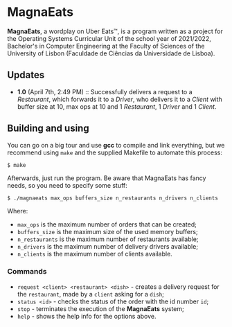 # MagnaEats
**MagnaEats**, a wordplay on Uber Eats™, is a program written as a project for the Operating Systems Curricular Unit of the school year of 2021/2022, Bachelor's in Computer Engineering at the Faculty of Sciences of the University of Lisbon (Faculdade de Ciências da Universidade de Lisboa).
## Updates
- **1.0** (April 7th, 2:49 PM) :: Successfully delivers a request to a _Restaurant_, which forwards it to a _Driver_, who delivers it to a _Client_ with buffer size at 10, max ops at 10 and 1 _Restaurant_, 1 _Driver_ and 1 _Client_.
## Building and using
You can go on a big tour and use **gcc** to compile and link everything, but we recommend using `make` and the supplied Makefile to automate this process:
```
$ make
```
Afterwards, just run the program. Be aware that MagnaEats has fancy needs, so you need to specify some stuff:
```
$ ./magnaeats max_ops buffers_size n_restaurants n_drivers n_clients
```
Where:
- `max_ops` is the maximum number of orders that can be created;
- `buffers_size` is the maximum size of the used memory buffers;
- `n_restaurants` is the maximum number of restaurants available;
- `n_drivers` is the maximum number of delivery drivers available;
- `n_clients` is the maximum number of clients available.
### Commands
- `request <client> <restaurant> <dish>` - creates a delivery request for the `restaurant`, made by a `client` asking for a `dish`;
- `status <id>` - checks the status of the order with the id number `id`;
- `stop` - terminates the execution of the **MagnaEats** system;
- `help` - shows the help info for the options above.

